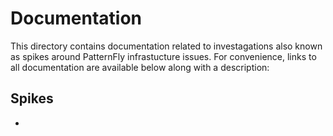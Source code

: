# Documentation

This directory contains documentation related to investagations also known as spikes around PatternFly infrastucture issues. For convenience, links to all documentation are available below along with a description:

## Spikes

* 
